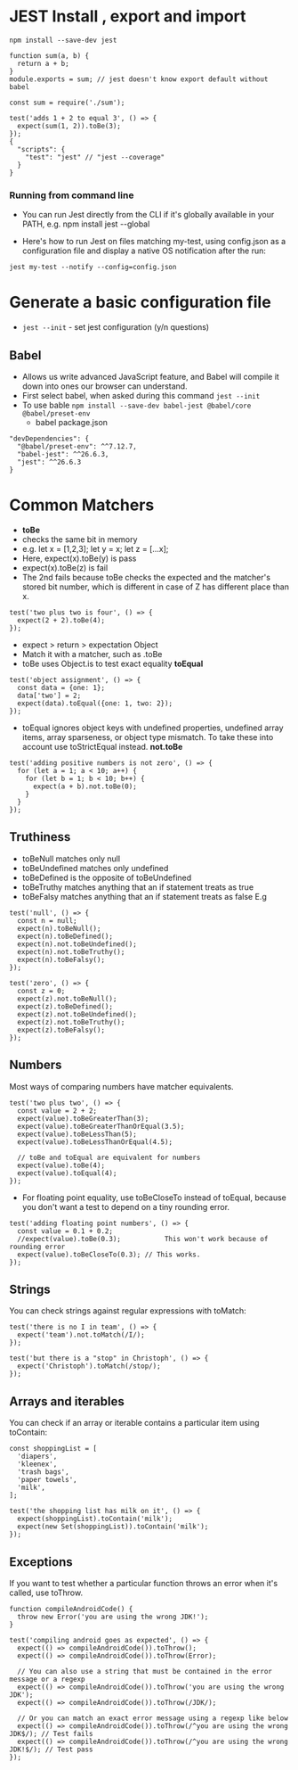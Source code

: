 # JEST Install , export and import
```
npm install --save-dev jest

function sum(a, b) {
  return a + b;
}
module.exports = sum; // jest doesn't know export default without babel

const sum = require('./sum');

test('adds 1 + 2 to equal 3', () => {
  expect(sum(1, 2)).toBe(3);
});
{
  "scripts": {
    "test": "jest" // "jest --coverage"
  }
}
```

### Running from command line
- You can run Jest directly from the CLI if it's globally available in your PATH, e.g. npm install jest --global

- Here's how to run Jest on files matching my-test, using config.json as a configuration file and display a native OS notification after the run:

```jest my-test --notify --config=config.json```

# Generate a basic configuration file
- ```jest --init``` - set jest configuration (y/n questions)
## **Babel**
- Allows us write advanced JavaScript feature, and Babel will compile it down into ones our browser can understand.
- First select babel, when asked during this command ```jest --init```
- To use bable
```npm install --save-dev babel-jest @babel/core @babel/preset-env```
  - babel package.json
```
"devDependencies": {
  "@babel/preset-env": ^^7.12.7,
  "babel-jest": ^^26.6.3,
  "jest": ^^26.6.3
}
```

# Common Matchers
- **toBe**
- checks the same bit in memory 
- e.g. let x = [1,2,3]; let y = x; let z = [...x];
- Here, expect(x).toBe(y) is pass
- expect(x).toBe(z) is fail 
- The 2nd fails because toBe checks the expected and the matcher's stored bit number, which is different in case of Z has different place than x.

```
test('two plus two is four', () => {
  expect(2 + 2).toBe(4);
});
```
- expect > return > expectation Object 
- Match it with a matcher, such as .toBe
- toBe uses Object.is to test exact equality
**toEqual**
```
test('object assignment', () => {
  const data = {one: 1};
  data['two'] = 2;
  expect(data).toEqual({one: 1, two: 2});
});
```
- toEqual ignores object keys with undefined properties, undefined array items, array sparseness, or object type mismatch. To take these into account use toStrictEqual instead.
**not.toBe**
```
test('adding positive numbers is not zero', () => {
  for (let a = 1; a < 10; a++) {
    for (let b = 1; b < 10; b++) {
      expect(a + b).not.toBe(0);
    }
  }
});
```
## Truthiness
- toBeNull matches only null
- toBeUndefined matches only undefined
- toBeDefined is the opposite of toBeUndefined
- toBeTruthy matches anything that an if statement treats as true
- toBeFalsy matches anything that an if statement treats as false
E.g
```
test('null', () => {
  const n = null;
  expect(n).toBeNull();
  expect(n).toBeDefined();
  expect(n).not.toBeUndefined();
  expect(n).not.toBeTruthy();
  expect(n).toBeFalsy();
});

test('zero', () => {
  const z = 0;
  expect(z).not.toBeNull();
  expect(z).toBeDefined();
  expect(z).not.toBeUndefined();
  expect(z).not.toBeTruthy();
  expect(z).toBeFalsy();
});
```
## Numbers
Most ways of comparing numbers have matcher equivalents.
```
test('two plus two', () => {
  const value = 2 + 2;
  expect(value).toBeGreaterThan(3);
  expect(value).toBeGreaterThanOrEqual(3.5);
  expect(value).toBeLessThan(5);
  expect(value).toBeLessThanOrEqual(4.5);

  // toBe and toEqual are equivalent for numbers
  expect(value).toBe(4);
  expect(value).toEqual(4);
});
```
- For floating point equality, use toBeCloseTo instead of toEqual, because you don't want a test to depend on a tiny rounding error.
```
test('adding floating point numbers', () => {
  const value = 0.1 + 0.2;
  //expect(value).toBe(0.3);           This won't work because of rounding error
  expect(value).toBeCloseTo(0.3); // This works.
});
```
## Strings
You can check strings against regular expressions with toMatch:
```
test('there is no I in team', () => {
  expect('team').not.toMatch(/I/);
});

test('but there is a "stop" in Christoph', () => {
  expect('Christoph').toMatch(/stop/);
});
```
## Arrays and iterables
You can check if an array or iterable contains a particular item using toContain:

```
const shoppingList = [
  'diapers',
  'kleenex',
  'trash bags',
  'paper towels',
  'milk',
];

test('the shopping list has milk on it', () => {
  expect(shoppingList).toContain('milk');
  expect(new Set(shoppingList)).toContain('milk');
});
```

## Exceptions
If you want to test whether a particular function throws an error when it's called, use toThrow.
```
function compileAndroidCode() {
  throw new Error('you are using the wrong JDK!');
}

test('compiling android goes as expected', () => {
  expect(() => compileAndroidCode()).toThrow();
  expect(() => compileAndroidCode()).toThrow(Error);

  // You can also use a string that must be contained in the error message or a regexp
  expect(() => compileAndroidCode()).toThrow('you are using the wrong JDK');
  expect(() => compileAndroidCode()).toThrow(/JDK/);

  // Or you can match an exact error message using a regexp like below
  expect(() => compileAndroidCode()).toThrow(/^you are using the wrong JDK$/); // Test fails
  expect(() => compileAndroidCode()).toThrow(/^you are using the wrong JDK!$/); // Test pass
});
```
